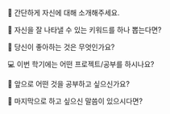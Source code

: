 👋 간단하게 자신에 대해 소개해주세요.


🔎 자신을 잘 나타낼 수 있는 키워드를 하나 뽑는다면?


💌 당신이 좋아하는 것은 무엇인가요?


💻 이번 학기에는 어떤 프로젝트/공부를 하시나요?


👣 앞으로 어떤 것을 공부하고 싶으신가요?


💙 마지막으로 하고 싶으신 말씀이 있으시다면?
